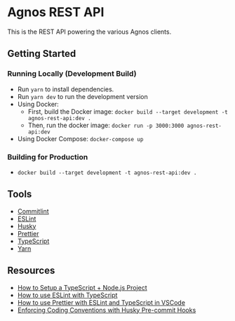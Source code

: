 # Agnos REST API

This is the REST API powering the various Agnos clients.

## Getting Started

### Running Locally (Development Build)

- Run `yarn` to install dependencies.
- Run `yarn dev` to run the development version
- Using Docker:
  - First, build the Docker image: `docker build --target development -t agnos-rest-api:dev .`
  - Then, run the docker image: `docker run -p 3000:3000 agnos-rest-api:dev`
- Using Docker Compose: `docker-compose up`

### Building for Production

- `docker build --target development -t agnos-rest-api:dev .`

## Tools

- [Commitlint](https://commitlint.js.org/#/)
- [ESLint](https://eslint.org/)
- [Husky](https://github.com/typicode/husky)
- [Prettier](https://prettier.io/)
- [TypeScript](https://www.typescriptlang.org/)
- [Yarn](https://yarnpkg.com/)

## Resources

- [How to Setup a TypeScript + Node.js Project](https://khalilstemmler.com/blogs/typescript/node-starter-project)
- [How to use ESLint with TypeScript](https://khalilstemmler.com/blogs/typescript/eslint-for-typescript)
- [How to use Prettier with ESLint and TypeScript in VSCode](https://khalilstemmler.com/blogs/tooling/prettier)
- [Enforcing Coding Conventions with Husky Pre-commit Hooks](https://khalilstemmler.com/blogs/tooling/enforcing-husky-precommit-hooks)
